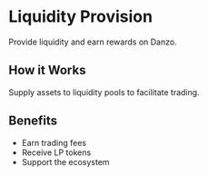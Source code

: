 # Liquidity Provision

Provide liquidity and earn rewards on Danzo.

## How it Works

Supply assets to liquidity pools to facilitate trading.

## Benefits

- Earn trading fees
- Receive LP tokens
- Support the ecosystem
